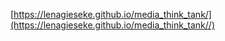 [https://lenagieseke.github.io/media_think_tank/](https://lenagieseke.github.io/media_think_tank//)

